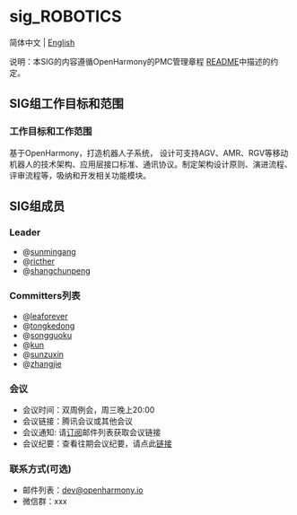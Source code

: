 # sig_ROBOTICS
简体中文 | [English](./sig_robotics.md)

说明：本SIG的内容遵循OpenHarmony的PMC管理章程 [README](../../zh/pmc.md)中描述的约定。

## SIG组工作目标和范围

### 工作目标和工作范围
基于OpenHarmony，打造机器人子系统， 设计可支持AGV、AMR、RGV等移动机器人的技术架构、应用层接口标准、通讯协议。制定架构设计原则、演进流程、评审流程等，吸纳和开发相关功能模块。


## SIG组成员

### Leader
- @[sunmingang](https://gitee.com/open_link_association_admin)
- @[ricther](https://gitee.com/ricther)
- @[shangchunpeng](https://gitee.com/shangchunpeng)

### Committers列表
- @[leaforever](https://gitee.com/leaforever)
- @[tongkedong](https://gitee.com/tongkedong)
- @[songguoku](https://gitee.com/songguoku)
- @[kun](https://gitee.com/kun)
- @[sunzuxin](https://gitee.com/sunzuxin)
- @[zhangjie](https://gitee.com/zhangjie)


### 会议
 - 会议时间：双周例会，周三晚上20:00
 - 会议链接：腾讯会议或其他会议
 - 会议通知: 请[订阅](https://lists.openatom.io/postorius/lists/dev.openharmony.io)邮件列表获取会议链接
 - 会议纪要：查看往期会议纪要，请点此[链接](https://gitee.com/openharmony-sig/sig-content/tree/master/robotics/meetings)

### 联系方式(可选)

- 邮件列表：dev@openharmony.io
- 微信群：xxx
